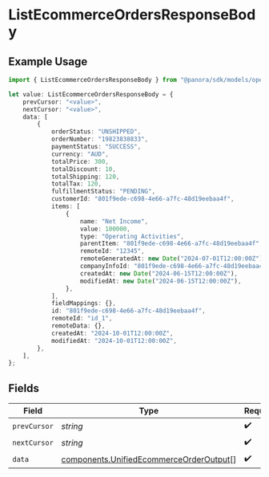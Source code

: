 # ListEcommerceOrdersResponseBody

## Example Usage

```typescript
import { ListEcommerceOrdersResponseBody } from "@panora/sdk/models/operations";

let value: ListEcommerceOrdersResponseBody = {
    prevCursor: "<value>",
    nextCursor: "<value>",
    data: [
        {
            orderStatus: "UNSHIPPED",
            orderNumber: "19823838833",
            paymentStatus: "SUCCESS",
            currency: "AUD",
            totalPrice: 300,
            totalDiscount: 10,
            totalShipping: 120,
            totalTax: 120,
            fulfillmentStatus: "PENDING",
            customerId: "801f9ede-c698-4e66-a7fc-48d19eebaa4f",
            items: [
                {
                    name: "Net Income",
                    value: 100000,
                    type: "Operating Activities",
                    parentItem: "801f9ede-c698-4e66-a7fc-48d19eebaa4f",
                    remoteId: "12345",
                    remoteGeneratedAt: new Date("2024-07-01T12:00:00Z"),
                    companyInfoId: "801f9ede-c698-4e66-a7fc-48d19eebaa4f",
                    createdAt: new Date("2024-06-15T12:00:00Z"),
                    modifiedAt: new Date("2024-06-15T12:00:00Z"),
                },
            ],
            fieldMappings: {},
            id: "801f9ede-c698-4e66-a7fc-48d19eebaa4f",
            remoteId: "id_1",
            remoteData: {},
            createdAt: "2024-10-01T12:00:00Z",
            modifiedAt: "2024-10-01T12:00:00Z",
        },
    ],
};
```

## Fields

| Field                                                                                              | Type                                                                                               | Required                                                                                           | Description                                                                                        |
| -------------------------------------------------------------------------------------------------- | -------------------------------------------------------------------------------------------------- | -------------------------------------------------------------------------------------------------- | -------------------------------------------------------------------------------------------------- |
| `prevCursor`                                                                                       | *string*                                                                                           | :heavy_check_mark:                                                                                 | N/A                                                                                                |
| `nextCursor`                                                                                       | *string*                                                                                           | :heavy_check_mark:                                                                                 | N/A                                                                                                |
| `data`                                                                                             | [components.UnifiedEcommerceOrderOutput](../../models/components/unifiedecommerceorderoutput.md)[] | :heavy_check_mark:                                                                                 | N/A                                                                                                |